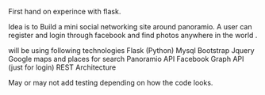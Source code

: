 First hand on experince with flask. 

Idea is to Build a mini social networking site around panoramio. A user can register and login through facebook and find photos anywhere in the world .

will be using following technologies
Flask (Python)
Mysql
Bootstrap
Jquery
Google maps and places for search
Panoramio API
Facebook Graph API (just for login)
REST Architecture 

May or may not add testing depending on how the code looks.